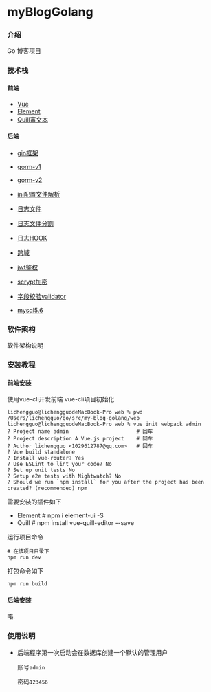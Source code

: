 # myBlogGolang

### 介绍
Go 博客项目



### 技术栈

#### 前端
+ [Vue](https://cn.vuejs.org/v2/guide/)
+ [Element](https://element.eleme.cn/#/zh-CN/component/installation)
+ [Quill富文本](https://www.kancloud.cn/liuwave/quill/1434140)

#### 后端

+ [gin框架](https://www.kancloud.cn/shuangdeyu/gin_book/949415)

+ [gorm-v1](https://v1.gorm.io/zh_CN/docs/)
+ [gorm-v2](https://gorm.io/zh_CN/docs/)
+ [ini配置文件解析](https://ini.unknwon.io/docs/intro/getting_started)
+ [日志文件](https://github.com/sirupsen/logrus) 
+ [日志文件分割](https://pkg.go.dev/github.com/lestrrat-go/file-rotatelogs) 
+ [日志HOOK](https://pkg.go.dev/github.com/rifflock/lfshook) 

+ [跨域](https://github.com/gin-contrib/cors)
+ [jwt鉴权](https://godoc.org/github.com/dgrijalva/jwt-go#example-NewWithClaims--StandardClaims)
+ [scrypt加密](https://godoc.org/golang.org/x/crypto/scrypt)

+ [字段校验validator](https://github.com/go-playground/validator)
+ [mysql5.6]()
  

### 软件架构

软件架构说明



### 安装教程

#### 前端安装
使用vue-cli开发前端
vue-cli项目初始化
```shell script
lichengguo@lichengguodeMacBook-Pro web % pwd
/Users/lichengguo/go/src/my-blog-golang/web
lichengguo@lichengguodeMacBook-Pro web % vue init webpack admin
? Project name admin                      # 回车
? Project description A Vue.js project    # 回车
? Author lichengguo <1029612787@qq.com>   # 回车
? Vue build standalone
? Install vue-router? Yes
? Use ESLint to lint your code? No
? Set up unit tests No
? Setup e2e tests with Nightwatch? No
? Should we run `npm install` for you after the project has been created? (recommended) npm
```
需要安装的插件如下
+ Element # npm i element-ui -S
+ Quill   # npm install vue-quill-editor --save

运行项目命令

```shell
# 在该项目目录下
npm run dev
```

打包命令如下

```shell
npm run build
```



#### 后端安装

略.



### 使用说明

+ 后端程序第一次启动会在数据库创建一个默认的管理用户

  账号`admin`

  密码`123456` 





### 


